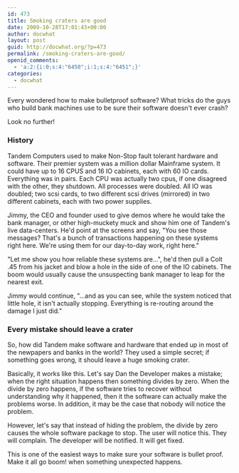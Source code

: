 ```yaml
---
id: 473
title: Smoking craters are good
date: 2009-10-28T17:01:43+00:00
author: docwhat
layout: post
guid: http://docwhat.org/?p=473
permalink: /smoking-craters-are-good/
openid_comments:
  - 'a:2:{i:0;s:4:"6450";i:1;s:4:"6451";}'
categories:
  - docwhat
---
```

Every wondered how to make bulletproof software? What tricks do the guys who build bank machines use to be sure their software doesn't ever crash?

Look no further!

<h3>History</h3>

Tandem Computers used to make Non-Stop fault tolerant hardware and software. Their premier system was a million dollar Mainframe system. It could have up to 16 CPUS and 16 IO cabinets, each with 60 IO cards. Everything was in pairs. Each CPU was actually two cpus, if one disagreed with the other, they shutdown. All processes were doubled. All IO was doubled; two scsi cards, to two different scsi drives (mirrored) in two different cabinets, each with two power supplies.

Jimmy, the CEO and founder used to give demos where he would take the bank manager, or other high-muckety muck and show him one of Tandem's live data-centers. He'd point at the screens and say, "You see those messages? That's a bunch of transactions happening on these systems right here. We're using them for our day-to-day work, right here."

"Let me show you how reliable these systems are...", he'd then pull a Colt .45 from his jacket and blow a hole in the side of one of the IO cabinets. The boom would usually cause the unsuspecting bank manager to leap for the nearest exit.

Jimmy would continue, "...and as you can see, while the system noticed that little hole, it isn't actually stopping. Everything is re-routing around the damage I just did."

<h3>Every mistake should leave a crater</h3>

So, how did Tandem make software and hardware that ended up in most of the newpapers and banks in the world? They used a simple secret; if something goes wrong, it should leave a huge smoking crater.

Basically, it works like this. Let's say Dan the Developer makes a mistake; when the right situation happens then something divides by zero. When the divide by zero happens, if the software tries to recover without understanding why it happened, then it the software can actually make the problems worse. In addition, it may be the case that nobody will notice the problem.

However, let's say that instead of hiding the problem, the divide by zero causes the whole software package to stop. The user will notice this. They will complain. The developer will be notified. It will get fixed.

This is one of the easiest ways to make sure your software is bullet proof. Make it all go boom! when something unexpected happens.
